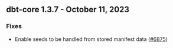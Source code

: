 ## dbt-core 1.3.7 - October 11, 2023

### Fixes

- Enable seeds to be handled from stored manifest data ([#6875](https://github.com/dbt-labs/dbt-core/issues/6875))
